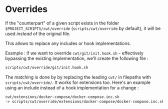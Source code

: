 # Overrides

If the "counterpart" of a given script exists in the folder `$PROJECT_SCRIPTS/cwt/override` (`scripts/cwt/override` by default), it will be used *instead* of the original file.

This allows to replace any includes or hook implementations.

Example : if we want to override `cwt/git/init.hook.sh` - effectively bypassing the existing implementation, we'll create the following file :

```txt
scripts/cwt/override/git/init.hook.sh
```

The matching is done by by replacing the leading `cwt/` in filepaths with `scripts/cwt/override/`. It works for extensions too. Here's an example using an include instead of a hook implementation for a change :

```txt
cwt/extensions/docker-compose/docker-compose.inc.sh
-> scripts/cwt/override/extensions/docker-compose/docker-compose.inc.sh
```
